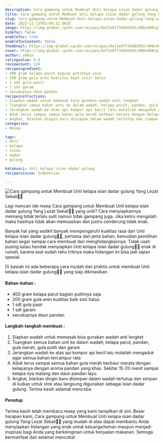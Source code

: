 ```yaml
---
description: Cara gampang untuk Membuat Unti kelapa isian dadar gulung Yang Lezat Sekali"
title: Cara gampang untuk Membuat Unti kelapa isian dadar gulung Yang Lezat Sekali
slug: Cara-gampang-untuk-Membuat-Unti-kelapa-isian-dadar-gulung-Yang-Lezat-Sekali
date: 2022-11-13T03:09:12.063Z
image: https://img-global.cpcdn.com/recipes/6ef2e9f734d85992/400x400cq70/photo.jpg
hideToc: false
enableToc: true
enableTocContent: false
thumbnail: https://img-global.cpcdn.com/recipes/6ef2e9f734d85992/400x400cq70/photo.jpg
cover: https://img-global.cpcdn.com/recipes/6ef2e9f734d85992/400x400cq70/photo.jpg
author: admin
ratingvalue: 4.8
reviewcount: 124
recipeingredient:
- 400 gram kelapa parut bagian putihnya saja
- 200 gram gula aren kualitas baik sisir halus
- 1 sdt gula pasir
- 1 sdt garam
- secukupnya daun pandan
recipeinstructions:
- Siapkan wadah untuk memasak bisa gunakan wadah anti lengket
- Tuangkan semua bahan unti ke dalam wadah; kelapa parut, pandan, gula merah, gula putih dan garam
- Jerangkan wadah ke atas api kompor api kecil lalu mulailah mengaduk agar semua bahan tercampur rata
- Aduk terus sampai semua bahan gula merah berbaur merata dengan kelapanya dengan aroma pandan yang khas. Sekitar 15-20 menit sampai kelapa nya matang dan daun pandan layu.
- Angkat, biarkan dingin baru disimpan dalam wadah tertutup dan simpan di kulkas untuk stok atau langsung digunakan sebagai isian dadar gulung. Terima kasih selamat mencoba
categories:
- Resep

tags:
- Unti
- kelapa
- isian
- dadar
- gulung

katakunci: Unti kelapa isian dadar gulung
recipecuisine: Indonesian

---
```


![Cara gampang untuk Membuat Unti kelapa isian dadar gulung Yang Lezat Sekali👩‍🍳](https://img-global.cpcdn.com/recipes/6ef2e9f734d85992/400x400cq70/photo.jpg)

Lagi mencari ide resep Cara gampang untuk Membuat Unti kelapa isian dadar gulung Yang Lezat Sekali👩‍🍳 yang unik? Cara menyiapkannya memang tidak terlalu sulit namun tidak gampang juga. Jika keliru mengolah maka hasilnya tidak akan memuaskan dan justru cenderung tidak enak.

Banyak hal yang sedikit banyak mempengaruhi kualitas rasa dari Unti kelapa isian dadar gulung👩‍🍳, pertama dari jenis bahan, kemudian pemilihan bahan segar sampai cara membuat dan menghidangkannya. Tidak usah pusing kalau hendak menyiapkan Unti kelapa isian dadar gulung👩‍🍳 enak di rumah, karena asal sudah tahu triknya maka hidangan ini bisa jadi sajian spesial.

Di bawah ini ada beberapa cara mudah dan praktis untuk membuat Unti kelapa isian dadar gulung👩‍🍳 yang siap dikreasikan.

<!--inarticleads1-->

#### Bahan-bahan :

- 400 gram kelapa parut bagian putihnya saja
- 200 gram gula aren kualitas baik sisir halus
- 1 sdt gula pasir
- 1 sdt garam
- secukupnya daun pandan

<!--inarticleads2-->

#### Langkah-langkah membuat :

1. Siapkan wadah untuk memasak bisa gunakan wadah anti lengket
1. Tuangkan semua bahan unti ke dalam wadah; kelapa parut, pandan, gula merah, gula putih dan garam
1. Jerangkan wadah ke atas api kompor api kecil lalu mulailah mengaduk agar semua bahan tercampur rata
1. Aduk terus sampai semua bahan gula merah berbaur merata dengan kelapanya dengan aroma pandan yang khas. Sekitar 15-20 menit sampai kelapa nya matang dan daun pandan layu.
1. Angkat, biarkan dingin baru disimpan dalam wadah tertutup dan simpan di kulkas untuk stok atau langsung digunakan sebagai isian dadar gulung. Terima kasih selamat mencoba

#### Penutup

Terima kasih telah membaca resep yang kami tampilkan di sini. Besar harapan kami, Cara gampang untuk Membuat Unti kelapa isian dadar gulung Yang Lezat Sekali👩‍🍳 yang mudah di atas dapat membantu Anda menyiapkan hidangan yang enak untuk keluarga/teman maupun menjadi inspirasi bagi Anda yang berkeinginan untuk berjualan makanan. Semoga bermanfaat dan selamat mencoba!